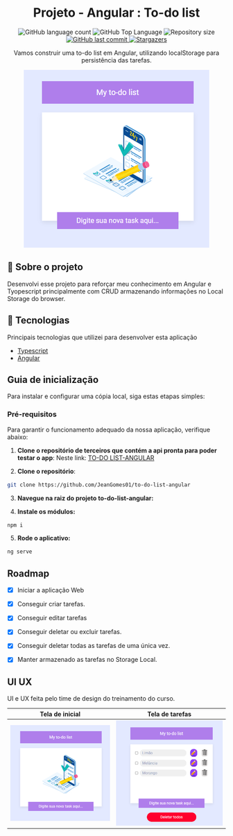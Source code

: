 <h1 align="center">Projeto - Angular : To-do list</h1>

<p align="center">
  <img alt="GitHub language count" src="https://img.shields.io/github/languages/count/JeanGomes01/to-do-list-angular">

  <img alt="GitHub Top Language" src="https://img.shields.io/github/languages/top/JeanGomes01/to-do-list-angular" />

  <img alt="Repository size" src="https://img.shields.io/github/repo-size/JeanGomes01/to-do-list-angular">
  
  <a href="https://github.com/JeanGomes01/Github-Blog/commits/master">
    <img alt="GitHub last commit" src="https://img.shields.io/github/last-commit/JeanGomes01/to-do-list-angular">
  </a>
    
   <a href="https://github.com/JeanGomes01/to-do-list-angular/stargazers">
    <img alt="Stargazers" src="https://img.shields.io/github/stars/JeanGomes01/to-do-list-angular?style=social">
  </a>
</p>

<p align="center">Vamos construir uma to-do list em Angular, utilizando localStorage para persistência das tarefas. </p>

<p align="center">
<img alt="tela inicial" src="github/tela_home.png" />
</p>

## 🥶 Sobre o projeto

Desenvolvi esse projeto para reforçar meu conhecimento em Angular e Tyopescript principalmente com CRUD armazenando informações no Local Storage do browser.

## 🚀 Tecnologias

Principais tecnologias que utilizei para desenvolver esta aplicação

- [Typescript](https://www.typescriptlang.org/)
- [Angular](https://angular.dev/overview)

## Guia de inicialização

Para instalar e configurar uma cópia local, siga estas etapas simples:

### Pré-requisitos

Para garantir o funcionamento adequado da nossa aplicação, verifique abaixo:

1. **Clone o repositório de terceiros que contém a api pronta para poder testar o app**: Neste link: [TO-DO LIST-ANGULAR](https://github.com/JeanGomes01/to-do-list-angular)

2. **Clone o repositório**:

```sh
git clone https://github.com/JeanGomes01/to-do-list-angular
```

3. **Navegue na raiz do projeto to-do-list-angular:**

4. **Instale os módulos:**

```sh
npm i
```

5. **Rode o aplicativo:**

```sh
ng serve
```

## Roadmap

- [x] Iniciar a aplicação Web

- [x] Conseguir criar tarefas.

- [x] Conseguir editar tarefas

- [x] Conseguir deletar ou excluir tarefas.

- [x] Conseguir deletar todas as tarefas de uma única vez.

- [x] Manter armazenado as tarefas no Storage Local.

<!-- --------------------- -->

## UI UX

UI e UX feita pelo time de design do treinamento do curso.

|             Tela de inicial             |               Tela de tarefas                |
| :-------------------------------------: | :------------------------------------------: |
| ![Tela de início](github/tela_home.png) | ![Tela de início-6](github/tela_tarefas.png) |
